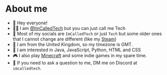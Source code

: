 # About me
- 👋 Hey everyone!
- 🙋‍♂️ I am [@ImCalledTech](https://github.com/ImCalledTech) but you can just call me Tech
- 📱 Most of my socials are `ImCalledTech` or just `Tech` but some older ones that I cannot change are different (like my [Steam](https://steamcommunity.com/id/ImCalledTech))
- 🧭 I am from the United Kingdom, so my timezone is GMT.
- 👀 I am interested in Java, JavaScript, Python, HTML and CSS
- 🎮 I also play [Minecraft](https://minecraft.net) and some indie games in my spare time.
- 💬 If you need to ask a question to me,  DM me on Discord at `imcalledtech`.

